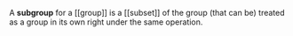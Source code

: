 A **subgroup** for a [[group]] is a [[subset]] of the group (that can be) treated as a group in its own right under the same operation.